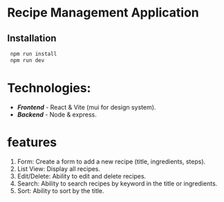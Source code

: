 
# Recipe Management Application

## Installation
```bash
 npm run install
 npm run dev
```
    


# Technologies:

 - ***Frontend*** - React & Vite  (mui for design system).
 - ***Backend*** - Node & express.

# features
  1. Form: Create a form to add a new recipe (title, ingredients, steps).
  2. List View: Display all recipes.
  3. Edit/Delete: Ability to edit and delete recipes.
  4. Search: Ability to search recipes by keyword in the title or ingredients.
  5. Sort: Ability to sort by the title.
